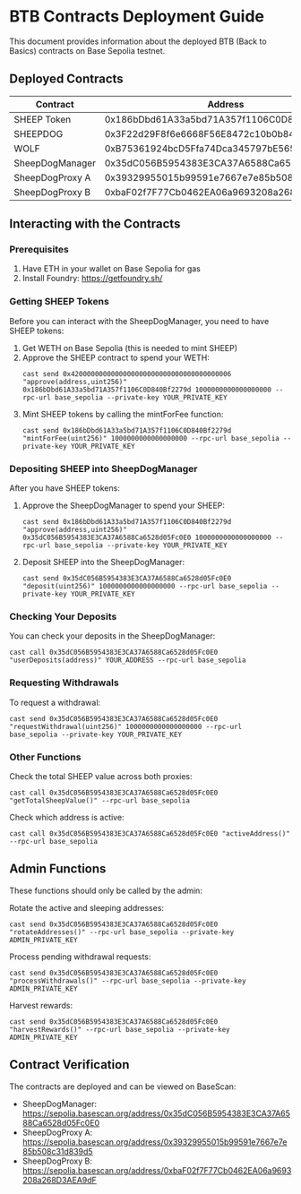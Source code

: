# BTB Contracts Deployment Guide

This document provides information about the deployed BTB (Back to Basics) contracts on Base Sepolia testnet.

## Deployed Contracts

| Contract | Address |
|----------|---------|
| SHEEP Token | 0x186bDbd61A33a5bd71A357f1106C0D840Bf2279d |
| SHEEPDOG | 0x3F22d29F8f6e6668F56E8472c10b0b842B83458c |
| WOLF | 0xB75361924bcD5Ffa74Dca345797bE5652b5884B2 |
| SheepDogManager | 0x35dC056B5954383E3CA37A6588Ca6528d05Fc0E0 |
| SheepDogProxy A | 0x39329955015b99591e7667e7e85b508c31d839d5 |
| SheepDogProxy B | 0xbaF02f7F77Cb0462EA06a9693208a268D3AEA9dF |

## Interacting with the Contracts

### Prerequisites

1. Have ETH in your wallet on Base Sepolia for gas
2. Install Foundry: https://getfoundry.sh/

### Getting SHEEP Tokens

Before you can interact with the SheepDogManager, you need to have SHEEP tokens:

1. Get WETH on Base Sepolia (this is needed to mint SHEEP)
2. Approve the SHEEP contract to spend your WETH:
   ```
   cast send 0x4200000000000000000000000000000000000006 "approve(address,uint256)" 0x186bDbd61A33a5bd71A357f1106C0D840Bf2279d 1000000000000000000 --rpc-url base_sepolia --private-key YOUR_PRIVATE_KEY
   ```
3. Mint SHEEP tokens by calling the mintForFee function:
   ```
   cast send 0x186bDbd61A33a5bd71A357f1106C0D840Bf2279d "mintForFee(uint256)" 1000000000000000000 --rpc-url base_sepolia --private-key YOUR_PRIVATE_KEY
   ```

### Depositing SHEEP into SheepDogManager

After you have SHEEP tokens:

1. Approve the SheepDogManager to spend your SHEEP:
   ```
   cast send 0x186bDbd61A33a5bd71A357f1106C0D840Bf2279d "approve(address,uint256)" 0x35dC056B5954383E3CA37A6588Ca6528d05Fc0E0 1000000000000000000 --rpc-url base_sepolia --private-key YOUR_PRIVATE_KEY
   ```
2. Deposit SHEEP into the SheepDogManager:
   ```
   cast send 0x35dC056B5954383E3CA37A6588Ca6528d05Fc0E0 "deposit(uint256)" 1000000000000000000 --rpc-url base_sepolia --private-key YOUR_PRIVATE_KEY
   ```

### Checking Your Deposits

You can check your deposits in the SheepDogManager:

```
cast call 0x35dC056B5954383E3CA37A6588Ca6528d05Fc0E0 "userDeposits(address)" YOUR_ADDRESS --rpc-url base_sepolia
```

### Requesting Withdrawals

To request a withdrawal:

```
cast send 0x35dC056B5954383E3CA37A6588Ca6528d05Fc0E0 "requestWithdrawal(uint256)" 1000000000000000000 --rpc-url base_sepolia --private-key YOUR_PRIVATE_KEY
```

### Other Functions

Check the total SHEEP value across both proxies:

```
cast call 0x35dC056B5954383E3CA37A6588Ca6528d05Fc0E0 "getTotalSheepValue()" --rpc-url base_sepolia
```

Check which address is active:

```
cast call 0x35dC056B5954383E3CA37A6588Ca6528d05Fc0E0 "activeAddress()" --rpc-url base_sepolia
```

## Admin Functions

These functions should only be called by the admin:

Rotate the active and sleeping addresses:

```
cast send 0x35dC056B5954383E3CA37A6588Ca6528d05Fc0E0 "rotateAddresses()" --rpc-url base_sepolia --private-key ADMIN_PRIVATE_KEY
```

Process pending withdrawal requests:

```
cast send 0x35dC056B5954383E3CA37A6588Ca6528d05Fc0E0 "processWithdrawals()" --rpc-url base_sepolia --private-key ADMIN_PRIVATE_KEY
```

Harvest rewards:

```
cast send 0x35dC056B5954383E3CA37A6588Ca6528d05Fc0E0 "harvestRewards()" --rpc-url base_sepolia --private-key ADMIN_PRIVATE_KEY
```

## Contract Verification

The contracts are deployed and can be viewed on BaseScan:

- SheepDogManager: https://sepolia.basescan.org/address/0x35dC056B5954383E3CA37A6588Ca6528d05Fc0E0
- SheepDogProxy A: https://sepolia.basescan.org/address/0x39329955015b99591e7667e7e85b508c31d839d5
- SheepDogProxy B: https://sepolia.basescan.org/address/0xbaF02f7F77Cb0462EA06a9693208a268D3AEA9dF 